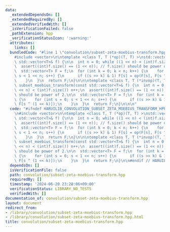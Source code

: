 ```yaml
---
data:
  _extendedDependsOn: []
  _extendedRequiredBy: []
  _extendedVerifiedWith: []
  _isVerificationFailed: false
  _pathExtension: hpp
  _verificationStatusIcon: ':warning:'
  attributes:
    links: []
  bundledCode: "#line 1 \"convolution/subset-zeta-moebius-transform.hpp\"\n\n\n\n\
    #include <vector>\n\ntemplate <class T, T (*op)(T, T) >\nstd::vector<T> subset_zeta_transform(const\
    \ std::vector<T>& f) {\n\n  int n = 0; while ((1 << n) < (int)f.size()) n++;\n\
    \  assert((int)f.size() == (1 << n)); // f.size() should be power of 2.\n\n\n\
    \  std::vector<T> F = f;\n  for (int k = 0; k < n; k++) {\n    for (int s = 0;\
    \ s < 1 << n; s++) {\n      if ((s >> k) & 1) F[s] = op(F[s], F[s ^ (1 << k)]);\n\
    \    }\n  }\n  return F;\n}\n\n\ntemplate <class T, T (*invop)(T, T) >\nstd::vector<T>\
    \ subset_moebius_transform(const std::vector<T>& f) {\n  int n = 0; while ((1\
    \ << n) < (int)f.size()) n++;\n  assert((int)f.size() == (1 << n)); // f.size()\
    \ should be power of 2.\n\n  std::vector<T> F = f;\n  for (int k = 0; k < n; k++)\
    \ {\n    for (int s = 0; s < 1 << n; s++) {\n      if ((s >> k) & 1) F[s] = invop(F[s],\
    \ F[s ^ (1 << k)]);\n    }\n  }\n  return F;\n}\n\n\n"
  code: "#ifndef HARUILIB_CONVOLUTION_SUBSET_ZETA_MOEBIUS_TRANSFORM_HPP\n#define HARUILIB_CONVOLUTION_SUBSET_ZETA_MOEBIUS_TRANSFORM_HPP\n\
    \n#include <vector>\n\ntemplate <class T, T (*op)(T, T) >\nstd::vector<T> subset_zeta_transform(const\
    \ std::vector<T>& f) {\n\n  int n = 0; while ((1 << n) < (int)f.size()) n++;\n\
    \  assert((int)f.size() == (1 << n)); // f.size() should be power of 2.\n\n\n\
    \  std::vector<T> F = f;\n  for (int k = 0; k < n; k++) {\n    for (int s = 0;\
    \ s < 1 << n; s++) {\n      if ((s >> k) & 1) F[s] = op(F[s], F[s ^ (1 << k)]);\n\
    \    }\n  }\n  return F;\n}\n\n\ntemplate <class T, T (*invop)(T, T) >\nstd::vector<T>\
    \ subset_moebius_transform(const std::vector<T>& f) {\n  int n = 0; while ((1\
    \ << n) < (int)f.size()) n++;\n  assert((int)f.size() == (1 << n)); // f.size()\
    \ should be power of 2.\n\n  std::vector<T> F = f;\n  for (int k = 0; k < n; k++)\
    \ {\n    for (int s = 0; s < 1 << n; s++) {\n      if ((s >> k) & 1) F[s] = invop(F[s],\
    \ F[s ^ (1 << k)]);\n    }\n  }\n  return F;\n}\n\n#endif // HARUILIB_CONVOLUTION_SUBSET_ZETA_MOEBIUS_TRANSFORM_HPP"
  dependsOn: []
  isVerificationFile: false
  path: convolution/subset-zeta-moebius-transform.hpp
  requiredBy: []
  timestamp: '2024-06-20 23:28:06+09:00'
  verificationStatus: LIBRARY_NO_TESTS
  verifiedWith: []
documentation_of: convolution/subset-zeta-moebius-transform.hpp
layout: document
redirect_from:
- /library/convolution/subset-zeta-moebius-transform.hpp
- /library/convolution/subset-zeta-moebius-transform.hpp.html
title: convolution/subset-zeta-moebius-transform.hpp
---
```

